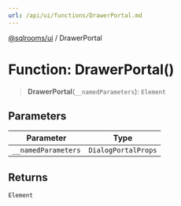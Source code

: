 ```yaml
---
url: /api/ui/functions/DrawerPortal.md
---
```

[@sqlrooms/ui](../index.md) / DrawerPortal

# Function: DrawerPortal()

> **DrawerPortal**(`__namedParameters`): `Element`

## Parameters

| Parameter | Type |
| ------ | ------ |
| `__namedParameters` | `DialogPortalProps` |

## Returns

`Element`

